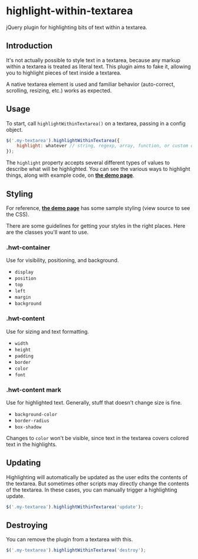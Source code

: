 # highlight-within-textarea

jQuery plugin for highlighting bits of text within a textarea.

## Introduction

It's not actually possible to style text in a textarea, because any markup within a textarea is treated as literal text. This plugin aims to fake it, allowing you to highlight pieces of text inside a textarea.

A native textarea element is used and familiar behavior (auto-correct, scrolling, resizing, etc.) works as expected.

## Usage

To start, call `highlightWithinTextarea()` on a textarea, passing in a config object.

```javascript
$('.my-textarea').highlightWithinTextarea({
    highlight: whatever // string, regexp, array, function, or custom object
});
```

The `highlight` property accepts several different types of values to describe what will be highlighted. You can see the various ways to highlight things, along with example code, on **[the demo page](http://lonekorean.github.io/highlight-within-textarea/)**.

## Styling

For reference, **[the demo page](http://lonekorean.github.io/highlight-within-textarea/)** has some sample styling (view source to see the CSS).

There are some guidelines for getting your styles in the right places. Here are the classes you'll want to use.

### .hwt-container

Use for visibility, positioning, and background.
- `display`
- `position`
- `top`
- `left`
- `margin`
- `background`

### .hwt-content

Use for sizing and text formatting.
- `width`
- `height`
- `padding`
- `border`
- `color`
- `font`

### .hwt-content mark

Use for highlighted text. Generally, stuff that doesn't change size is fine.
- `background-color`
- `border-radius`
- `box-shadow`

Changes to `color` won't be visible, since text in the textarea covers colored text in the highlights.

## Updating

Highlighting will automatically be updated as the user edits the contents of the textarea. But sometimes other scripts may directly change the contents of the textarea. In these cases, you can manually trigger a highlighting update.

```javascript
$('.my-textarea').highlightWithinTextarea('update');
```

## Destroying

You can remove the plugin from a textarea with this.

```javascript
$('.my-textarea').highlightWithinTextarea('destroy');
```
